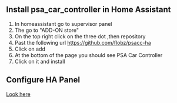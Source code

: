 ## Install psa_car_controller in Home Assistant
1. In homeassistant go to supervisor panel
2. The go to "ADD-ON store"
3. On the top right click on the three dot ,then repository
4. Past the following url https://github.com/flobz/psacc-ha 
5. Click on add
6. At the bottom of the page you should see PSA Car Controller
7. Click on it  and install

## Configure HA Panel
[Look here](https://github.com/Flodu31/HomeAssistant-PeugeotIntegration)

